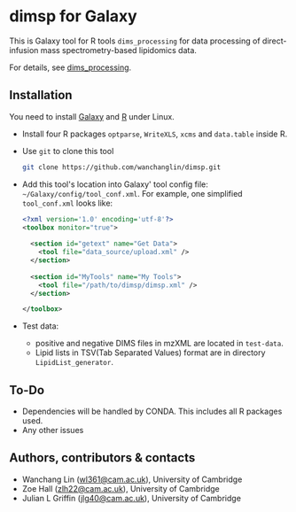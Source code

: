 # dimsp for Galaxy #

This is Galaxy tool for R tools `dims_processing` for data processing of
direct-infusion mass spectrometry-based lipidomics data.

For details, see [dims_processing](https://github.com/hallz/dims_processing). 

## Installation ##

You need to install [Galaxy](https://github.com/galaxyproject/galaxy) and
[R](https://cran.r-project.org/) under Linux. 

- Install four R packages `optparse`, `WriteXLS`, `xcms` and `data.table`
  inside R. 
- Use `git` to clone this tool

  ```bash
  git clone https://github.com/wanchanglin/dimsp.git
  ```

- Add this tool's location into Galaxy' tool config file:
  `~/Galaxy/config/tool_conf.xml`. For example, one simplified
  `tool_conf.xml` looks like:

  ```xml
  <?xml version='1.0' encoding='utf-8'?>
  <toolbox monitor="true">
    
    <section id="getext" name="Get Data">
      <tool file="data_source/upload.xml" />
    </section>
    
    <section id="MyTools" name="My Tools">
      <tool file="/path/to/dimsp/dimsp.xml" />
    </section>

  </toolbox>
  ```

- Test data:
  - positive and negative DIMS files in mzXML are located in `test-data`.
  - Lipid lists in TSV(Tab Separated Values) format are in directory 
    `LipidList_generator`. 

## To-Do ##

- Dependencies will be handled by CONDA. This includes all R packages used.
- Any other issues

## Authors, contributors & contacts ##

- Wanchang Lin (wl361@cam.ac.uk), University of Cambridge 
- Zoe Hall (zlh22@cam.ac.uk), University of Cambridge 
- Julian L Griffin (jlg40@cam.ac.uk), University of Cambridge 

